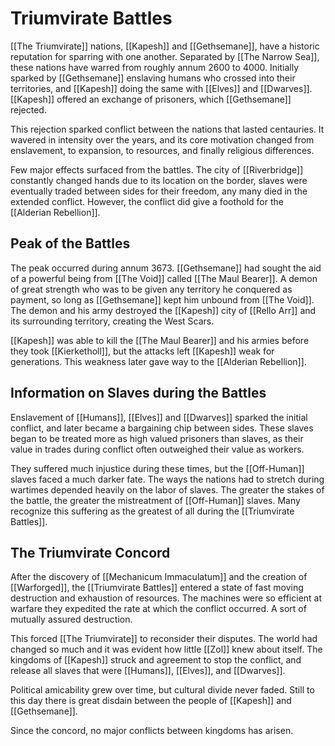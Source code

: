 # Triumvirate Battles
[[The Triumvirate]] nations, [[Kapesh]] and [[Gethsemane]], have a historic reputation for sparring with one another. Separated by [[The Narrow Sea]], these nations have warred from roughly annum 2600 to 4000. Initially sparked by [[Gethsemane]] enslaving humans who crossed into their territories, and [[Kapesh]] doing the same with [[Elves]] and [[Dwarves]]. [[Kapesh]] offered an exchange of prisoners, which [[Gethsemane]] rejected.

This rejection sparked conflict between the nations that lasted centauries. It wavered in intensity over the years, and its core motivation changed from enslavement, to expansion, to resources, and finally religious differences. 

Few major effects surfaced from the battles. The city of [[Riverbridge]] constantly changed hands due to its location on the border, slaves were eventually traded between sides for their freedom, any many died in the extended conflict. However, the conflict did give a foothold for the [[Alderian Rebellion]].

## Peak of the Battles
The peak occurred during annum 3673. [[Gethsemane]] had sought the aid of a powerful being from [[The Void]] called [[The Maul Bearer]]. A demon of great strength who was to be given any territory he conquered as payment, so long as [[Gethsemane]] kept him unbound from [[The Void]]. The demon and his army destroyed the [[Kapesh]] city of [[Rello Arr]] and its surrounding territory, creating the West Scars.

[[Kapesh]] was able to kill the [[The Maul Bearer]] and his armies before they took [[Kierketholl]], but the attacks left [[Kapesh]] weak for generations. This weakness later gave way to the [[Alderian Rebellion]].

## Information on Slaves during the Battles
Enslavement of [[Humans]], [[Elves]] and [[Dwarves]] sparked the initial conflict, and later became a bargaining chip between sides. These slaves began to be treated more as high valued prisoners than slaves, as their value in trades during conflict often outweighed their value as workers.

They suffered much injustice during these times, but the [[Off-Human]] slaves faced a much darker fate. The ways the nations had to stretch during wartimes depended heavily on the labor of slaves. The greater the stakes of the battle, the greater the mistreatment of [[Off-Human]] slaves. Many recognize this suffering as the greatest of all during the [[Triumvirate Battles]].

## The Triumvirate Concord
After the discovery of [[Mechanicum Immaculatum]] and the creation of [[Warforged]], the [[Triumvirate Battles]] entered a state of fast moving destruction and exhaustion of resources. The machines were so efficient at warfare they expedited the rate at which the conflict occurred. A sort of mutually assured destruction.

This forced [[The Triumvirate]] to reconsider their disputes. The world had changed so much and it was evident how little [[Zol]] knew about itself. The kingdoms of [[Kapesh]] struck and agreement to stop the conflict, and release all slaves that were [[Humans]], [[Elves]], and [[Dwarves]].

Political amicability grew over time, but cultural divide never faded. Still to this day there is great disdain between the people of [[Kapesh]] and [[Gethsemane]].

Since the concord, no major conflicts between kingdoms has arisen.